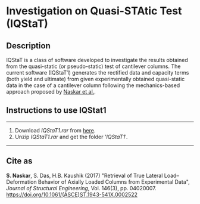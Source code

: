 # Investigation on Quasi-STAtic Test (IQStaT)

## Description
IQStaT is a class of software developed to investigate the results obtained from the quasi-static (or pseudo-static) test of cantilever columns. The current software (IQStaT1) generates the rectified data and capacity terms (both yield and ultimate) from given experimentally obtained quasi-static data in the case of a cantilever column following the mechanics-based approach proposed by <a href="https://doi.org/10.1061/(ASCE)ST.1943-541X.0002522">Naskar et al.</a>.

## Instructions to use IQStat1
---
1. Download *IQStaT1.rar* from <a href="https://github.com/SubhadipN/IQStat/blob/main/IQStaT1.rar">here</a>.
2. Unzip *IQStaT1.rar* and get the folder '*IQStaT1*'.
---

## Cite as
**S. Naskar**, S. Das, H.B. Kaushik (2017) "Retrieval of True Lateral Load–Deformation Behavior of Axially Loaded Columns from Experimental Data", *Journal of Structural Engineering*, Vol. 146(3), pp. 04020007. <a href="https://doi.org/10.1061/(ASCE)ST.1943-541X.0002522">https://doi.org/10.1061/(ASCE)ST.1943-541X.0002522</a>
